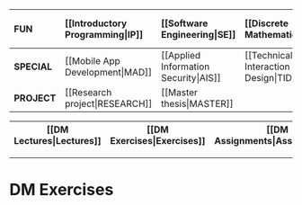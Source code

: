 | **FUN**     | [[Introductory Programming\|IP]] | [[Software Engineering\|SE]]          | [[Discrete Mathematics\|DM]]          | [[Introduction to Database Systems\|IDBS]] | [[Algorithms and Data Structures\|ADS]] | [[How to make (almost) anything\|MAKE]] |
|:----------- |:-------------------------------- |:------------------------------------- |:------------------------------------- |:------------------------------------------ |:--------------------------------------- |:--------------------------------------- |
| **SPECIAL** | [[Mobile App Development\|MAD]]  | [[Applied Information Security\|AIS]] | [[Technical Interaction Design\|TID]] | [[Functional Programming\|FP]]             |                                         |                                         |
| **PROJECT** | [[Research project\|RESEARCH]]   | [[Master thesis\|MASTER]]             |                                       |                                            |                                         |                                         |

| [[DM Lectures\|Lectures]] | [[DM Exercises\|Exercises]] | [[DM Assignments\|Assignments]] | [[DM Exam\|Exam]] |
| ------------------------- | --------------------------- | ------------------------------- | ----------------- |

---

# DM Exercises


